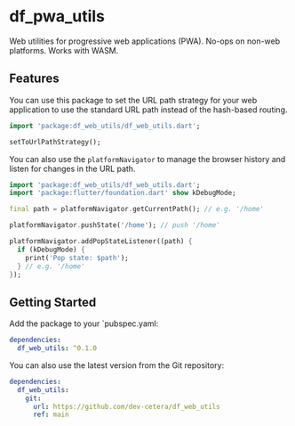 # df_pwa_utils

Web utilities for progressive web applications (PWA). No-ops on non-web platforms. Works with WASM.

## Features

You can use this package to set the URL path strategy for your web application to use the standard URL path instead of the hash-based routing.

```dart
import 'package:df_web_utils/df_web_utils.dart';

setToUrlPathStrategy();
```

You can also use the `platformNavigator` to manage the browser history and listen for changes in the URL path.

```dart
import 'package:df_web_utils/df_web_utils.dart';
import 'package:flutter/foundation.dart' show kDebugMode;

final path = platformNavigator.getCurrentPath(); // e.g. '/home'

platformNavigator.pushState('/home'); // push '/home'

platformNavigator.addPopStateListener((path) {
  if (kDebugMode) {
    print('Pop state: $path');
  } // e.g. '/home'
});

```

## Getting Started

Add the package to your `pubspec.yaml:

```yaml
dependencies:
  df_web_utils: ^0.1.0
```

You can also use the latest version from the Git repository:

```yaml
dependencies:
  df_web_utils:
    git:
      url: https://github.com/dev-cetera/df_web_utils
      ref: main
```
